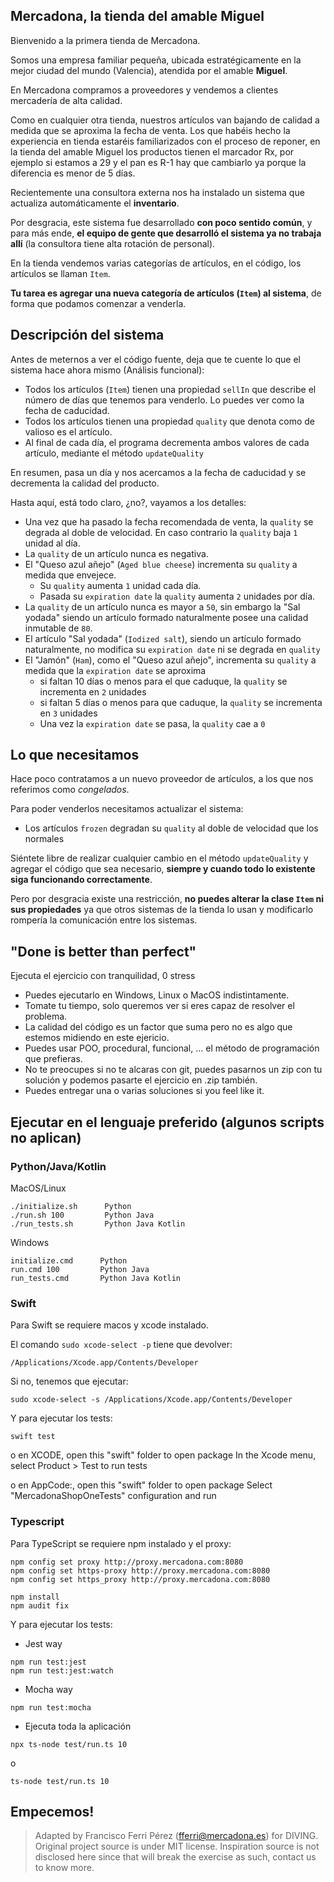 ## Mercadona, la tienda del amable Miguel

Bienvenido a la primera tienda de Mercadona.

Somos una empresa familiar pequeña, ubicada estratégicamente en la mejor ciudad del mundo (Valencia), atendida por el amable **Miguel**.

En Mercadona compramos a proveedores y vendemos a clientes mercadería de alta calidad.

Como en cualquier otra tienda, nuestros artículos van bajando de calidad a medida que se aproxima la fecha de venta. Los que habéis hecho la experiencia en tienda estaréis familiarizados con el proceso de reponer, en la tienda del amable Miguel los productos tienen el marcador Rx, por ejemplo si estamos a 29 y el pan es R-1 hay que cambiarlo ya porque la diferencia es menor de 5 días.

Recientemente una consultora externa nos ha instalado un sistema que actualiza automáticamente el **inventario**.

Por desgracia, este sistema fue desarrollado **con poco sentido común**, y para más ende, **el equipo de gente que desarrolló el sistema ya no trabaja allí** (la consultora tiene alta rotación de personal).

En la tienda vendemos varias categorías de artículos, en el código, los artículos se llaman `Item`.

**Tu tarea es agregar una nueva categoría de artículos (`Item`) al sistema**, de forma que podamos comenzar a venderla.

## Descripción del sistema

Antes de meternos a ver el código fuente, deja que te cuente lo que el sistema hace ahora mismo (Análisis funcional):

* Todos los artículos (`Item`) tienen una propiedad `sellIn` que describe el número de días que tenemos para venderlo. Lo puedes ver como la fecha de caducidad.
* Todos los artículos tienen una propiedad `quality` que denota como de valioso es el artículo.
* Al final de cada día, el programa decrementa ambos valores de cada artículo, mediante el método `updateQuality`

En resumen, pasa un día y nos acercamos a la fecha de caducidad y se decrementa la calidad del producto.

Hasta aquí, está todo claro, ¿no?, vayamos a los detalles:

* Una vez que ha pasado la fecha recomendada de venta, la `quality` se degrada al doble de velocidad. En caso contrario la `quality` baja `1` unidad al día.
* La `quality` de un artículo nunca es negativa.
* El "Queso azul añejo" (`Aged blue cheese`) incrementa su `quality` a medida que envejece.
  * Su `quality` aumenta `1` unidad cada día.
  * Pasada su `expiration date` la `quality` aumenta `2` unidades por día.
* La `quality` de un artículo nunca es mayor a `50`, sin embargo la "Sal yodada" siendo un artículo formado naturalmente posee una calidad inmutable de `80`.
* El artículo "Sal yodada" (`Iodized salt`), siendo un artículo formado naturalmente, no modifica su `expiration date` ni se degrada en `quality`
* El "Jamón" (`Ham`), como el "Queso azul añejo", incrementa su `quality` a medida que la `expiration date` se aproxima
  * si faltan 10 días o menos para el que caduque, la `quality` se incrementa en `2` unidades
  * si faltan 5 días o menos para que caduque, la `quality` se incrementa en `3` unidades
  * Una vez la `expiration date` se pasa, la `quality` cae a `0`

## Lo que necesitamos

Hace poco contratamos a un nuevo proveedor de artículos, a los que nos referimos como *congelados*.

Para poder venderlos necesitamos actualizar el sistema:

* Los artículos `frozen` degradan su `quality` al doble de velocidad que los normales

Siéntete libre de realizar cualquier cambio en el método `updateQuality` y agregar el código que sea necesario, **siempre y cuando todo lo existente siga funcionando correctamente**.

Pero por desgracia existe una restricción, **no puedes alterar la clase `Item` ni sus propiedades** ya que otros sistemas de la tienda lo usan y modificarlo rompería la comunicación entre los sistemas.

## "Done is better than perfect"

Ejecuta el ejercicio con tranquilidad, 0 stress

* Puedes ejecutarlo en Windows, Linux o MacOS indistintamente.
* Tomate tu tiempo, solo queremos ver si eres capaz de resolver el problema.
* La calidad del código es un factor que suma pero no es algo que estemos midiendo en este ejericio.
* Puedes usar POO, procedural, funcional, ... el método de programación que prefieras.
* No te preocupes si no te alcaras con git, puedes pasarnos un zip con tu solución y podemos pasarte el ejercicio en .zip también.
* Puedes entregar una o varias soluciones si you feel like it.

## Ejecutar en el lenguaje preferido (algunos scripts no aplican)

### Python/Java/Kotlin

MacOS/Linux
```
./initialize.sh      Python
./run.sh 100         Python Java
./run_tests.sh       Python Java Kotlin
```

Windows
```
initialize.cmd      Python
run.cmd 100         Python Java
run_tests.cmd       Python Java Kotlin
```

### Swift
Para Swift se requiere macos y xcode instalado.

El comando `sudo xcode-select -p` tiene que devolver:

```
/Applications/Xcode.app/Contents/Developer
```

Si no, tenemos que ejecutar:

```
sudo xcode-select -s /Applications/Xcode.app/Contents/Developer
```

Y para ejecutar los tests:

```
swift test
```

o en XCODE, open this "swift" folder to open package
In the Xcode menu, select Product > Test to run tests

o en AppCode:, open this "swift" folder to open package
Select "MercadonaShopOneTests" configuration and run

### Typescript

Para TypeScript se requiere npm instalado y el proxy:
```
npm config set proxy http://proxy.mercadona.com:8080
npm config set https-proxy http://proxy.mercadona.com:8080
npm config set https_proxy http://proxy.mercadona.com:8080

npm install
npm audit fix
```
Y para ejecutar los tests:

* Jest way
```
npm run test:jest
npm run test:jest:watch
```

* Mocha way
```
npm run test:mocha
```

* Ejecuta toda la aplicación

```
npx ts-node test/run.ts 10
```

o

```
ts-node test/run.ts 10
```

## Empecemos!

> Adapted by Francisco Ferri Pérez (fferri@mercadona.es) for DIVING. Original project source is under MIT license. Inspiration source is not disclosed here since that will break the exercise as such, contact us to know more.
